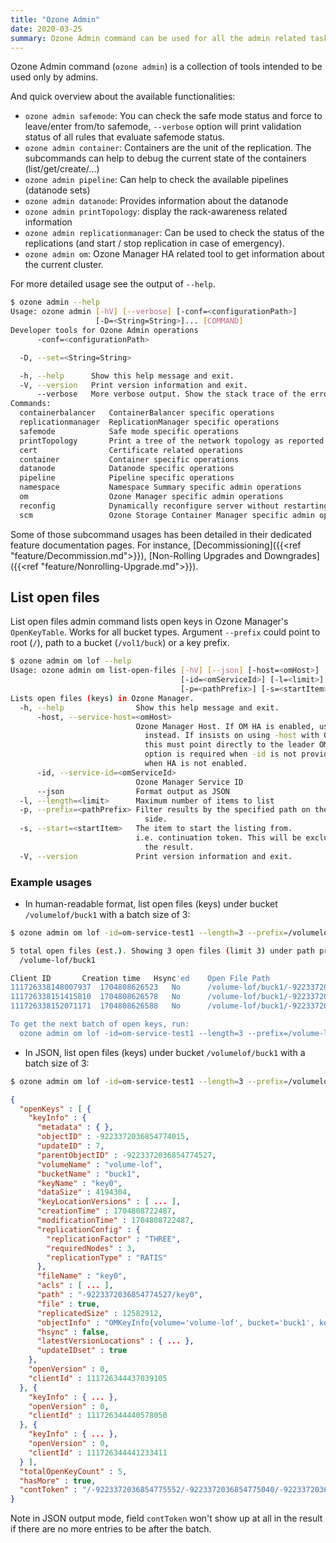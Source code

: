 ```yaml
---
title: "Ozone Admin"
date: 2020-03-25
summary: Ozone Admin command can be used for all the admin related tasks.
---
```

<!---
  Licensed to the Apache Software Foundation (ASF) under one or more
  contributor license agreements.  See the NOTICE file distributed with
  this work for additional information regarding copyright ownership.
  The ASF licenses this file to You under the Apache License, Version 2.0
  (the "License"); you may not use this file except in compliance with
  the License.  You may obtain a copy of the License at

      http://www.apache.org/licenses/LICENSE-2.0

  Unless required by applicable law or agreed to in writing, software
  distributed under the License is distributed on an "AS IS" BASIS,
  WITHOUT WARRANTIES OR CONDITIONS OF ANY KIND, either express or implied.
  See the License for the specific language governing permissions and
  limitations under the License.
-->

Ozone Admin command (`ozone admin`) is a collection of tools intended to be used only by admins.

And quick overview about the available functionalities:

 * `ozone admin safemode`: You can check the safe mode status and force to leave/enter from/to safemode,  `--verbose` option will print validation status of all rules that evaluate safemode status.
 * `ozone admin container`: Containers are the unit of the replication. The subcommands can help to debug the current state of the containers (list/get/create/...)
 * `ozone admin pipeline`: Can help to check the available pipelines (datanode sets)
 * `ozone admin datanode`: Provides information about the datanode
 * `ozone admin printTopology`: display the rack-awareness related information
 * `ozone admin replicationmanager`: Can be used to check the status of the replications (and start / stop replication in case of emergency).
 * `ozone admin om`: Ozone Manager HA related tool to get information about the current cluster.

For more detailed usage see the output of `--help`.

```bash
$ ozone admin --help
Usage: ozone admin [-hV] [--verbose] [-conf=<configurationPath>]
                   [-D=<String=String>]... [COMMAND]
Developer tools for Ozone Admin operations
      -conf=<configurationPath>

  -D, --set=<String=String>

  -h, --help      Show this help message and exit.
  -V, --version   Print version information and exit.
      --verbose   More verbose output. Show the stack trace of the errors.
Commands:
  containerbalancer   ContainerBalancer specific operations
  replicationmanager  ReplicationManager specific operations
  safemode            Safe mode specific operations
  printTopology       Print a tree of the network topology as reported by SCM
  cert                Certificate related operations
  container           Container specific operations
  datanode            Datanode specific operations
  pipeline            Pipeline specific operations
  namespace           Namespace Summary specific admin operations
  om                  Ozone Manager specific admin operations
  reconfig            Dynamically reconfigure server without restarting it
  scm                 Ozone Storage Container Manager specific admin operations
```

Some of those subcommand usages has been detailed in their dedicated feature documentation pages. For instance, [Decommissioning]({{<ref "feature/Decommission.md">}}), [Non-Rolling Upgrades and Downgrades]({{<ref "feature/Nonrolling-Upgrade.md">}}).


## List open files

List open files admin command lists open keys in Ozone Manager's `OpenKeyTable`.
Works for all bucket types.
Argument `--prefix` could point to root (`/`), path to a bucket (`/vol1/buck`) or a key prefix.

```bash
$ ozone admin om lof --help
Usage: ozone admin om list-open-files [-hV] [--json] [-host=<omHost>]
                                      [-id=<omServiceId>] [-l=<limit>]
                                      [-p=<pathPrefix>] [-s=<startItem>]
Lists open files (keys) in Ozone Manager.
  -h, --help                Show this help message and exit.
      -host, --service-host=<omHost>
                            Ozone Manager Host. If OM HA is enabled, use -id
                              instead. If insists on using -host with OM HA,
                              this must point directly to the leader OM. This
                              option is required when -id is not provided or
                              when HA is not enabled.
      -id, --service-id=<omServiceId>
                            Ozone Manager Service ID
      --json                Format output as JSON
  -l, --length=<limit>      Maximum number of items to list
  -p, --prefix=<pathPrefix> Filter results by the specified path on the server
                              side.
  -s, --start=<startItem>   The item to start the listing from.
                            i.e. continuation token. This will be excluded from
                              the result.
  -V, --version             Print version information and exit.
```

### Example usages

- In human-readable format, list open files (keys) under bucket `/volumelof/buck1` with a batch size of 3:

```bash
$ ozone admin om lof -id=om-service-test1 --length=3 --prefix=/volumelof/buck1
```

```bash
5 total open files (est.). Showing 3 open files (limit 3) under path prefix:
  /volume-lof/buck1

Client ID		Creation time	Hsync'ed	Open File Path
111726338148007937	1704808626523	No		/volume-lof/buck1/-9223372036854774527/key0
111726338151415810	1704808626578	No		/volume-lof/buck1/-9223372036854774527/key1
111726338152071171	1704808626588	No		/volume-lof/buck1/-9223372036854774527/key2

To get the next batch of open keys, run:
  ozone admin om lof -id=om-service-test1 --length=3 --prefix=/volume-lof/buck1 --start=/-9223372036854775552/-9223372036854775040/-9223372036854774527/key2/111726338152071171
```

- In JSON, list open files (keys) under bucket `/volumelof/buck1` with a batch size of 3:

```bash
$ ozone admin om lof -id=om-service-test1 --length=3 --prefix=/volumelof/buck1 --json
```

```json
{
  "openKeys" : [ {
    "keyInfo" : {
      "metadata" : { },
      "objectID" : -9223372036854774015,
      "updateID" : 7,
      "parentObjectID" : -9223372036854774527,
      "volumeName" : "volume-lof",
      "bucketName" : "buck1",
      "keyName" : "key0",
      "dataSize" : 4194304,
      "keyLocationVersions" : [ ... ],
      "creationTime" : 1704808722487,
      "modificationTime" : 1704808722487,
      "replicationConfig" : {
        "replicationFactor" : "THREE",
        "requiredNodes" : 3,
        "replicationType" : "RATIS"
      },
      "fileName" : "key0",
      "acls" : [ ... ],
      "path" : "-9223372036854774527/key0",
      "file" : true,
      "replicatedSize" : 12582912,
      "objectInfo" : "OMKeyInfo{volume='volume-lof', bucket='buck1', key='key0', dataSize='4194304', creationTime='1704808722487', objectID='-9223372036854774015', parentID='-9223372036854774527', replication='RATIS/THREE', fileChecksum='null}",
      "hsync" : false,
      "latestVersionLocations" : { ... },
      "updateIDset" : true
    },
    "openVersion" : 0,
    "clientId" : 111726344437039105
  }, {
    "keyInfo" : { ... },
    "openVersion" : 0,
    "clientId" : 111726344440578050
  }, {
    "keyInfo" : { ... },
    "openVersion" : 0,
    "clientId" : 111726344441233411
  } ],
  "totalOpenKeyCount" : 5,
  "hasMore" : true,
  "contToken" : "/-9223372036854775552/-9223372036854775040/-9223372036854774527/key2/111726344441233411"
}
```

Note in JSON output mode, field `contToken` won't show up at all in the result if there are no more entries to be after the batch.
